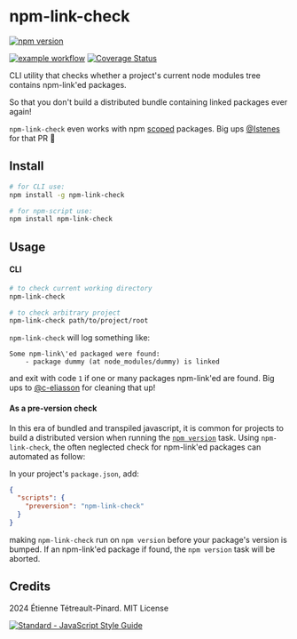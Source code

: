 # npm-link-check

[![npm version](https://badge.fury.io/js/npm-link-check.svg)](https://badge.fury.io/js/npm-link-check)

[![example workflow](https://github.com/etpinard/npm-link-check/actions/workflows/ci.yml/badge.svg)](https://github.com/etpinard/npm-link-check/actions/workflows/ci.yml)
[![Coverage Status](https://coveralls.io/repos/github/etpinard/npm-link-check/badge.svg?branch=master)](https://coveralls.io/github/etpinard/npm-link-check?branch=master)

CLI utility that checks whether a project's current node modules tree contains npm-link'ed packages.

So that you don't build a distributed bundle containing linked packages ever again!

`npm-link-check` even works with npm [scoped](https://docs.npmjs.com/misc/scope) packages. Big ups [@Istenes](https://github.com/Istenes) for that PR :beers:


## Install

```bash
# for CLI use:
npm install -g npm-link-check

# for npm-script use:
npm install npm-link-check
```

## Usage

#### CLI

```bash
# to check current working directory
npm-link-check

# to check arbitrary project
npm-link-check path/to/project/root
```

`npm-link-check` will log something like:

```
Some npm-link\'ed packaged were found:
    - package dummy (at node_modules/dummy) is linked
```

and exit with code `1` if one or many packages npm-link'ed are found. Big ups to [@c-eliasson](https://github.com/c-eliasson) for cleaning that up!

#### As a pre-version check

In this era of bundled and transpiled javascript, it is common for projects to
build a distributed version when running the [`npm
version`](https://docs.npmjs.com/cli/version) task. Using `npm-link-check`, the
often neglected check for npm-link'ed packages can automated as follow:

In your project's `package.json`, add:

```json
{
  "scripts": {
    "preversion": "npm-link-check"
  }
}
```

making `npm-link-check` run on `npm version` before your package's version is
bumped. If an npm-link'ed package if found, the `npm version` task will be
aborted.

## Credits

2024 Étienne Tétreault-Pinard. MIT License

[![Standard - JavaScript Style Guide](https://cdn.rawgit.com/feross/standard/master/badge.svg)](https://github.com/feross/standard)
